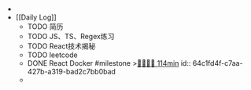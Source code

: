 -
- [[Daily Log]]
	- TODO 简历
	- TODO JS、TS、Regex练习
	- TODO React技术揭秘
	- TODO leetcode
	- DONE React Docker #milestone >[🍅🍅🍅🍅 114min](#agenda-pomo://?t=f-1690434920087-1500%2Cf-1690439151113-1500%2Cf-1690440710700-1500%2Cf-1690442565064-1500%2Cp-1690444968105-820)
	  id:: 64c1fd4f-c7aa-427b-a319-bad2c7bb0bad
	-